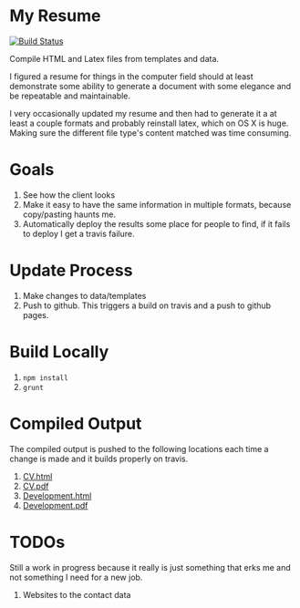 # My Resume

[![Build Status](https://travis-ci.org/tgsoverly/resume.svg?branch=master)](https://travis-ci.org/tgsoverly/resume)

Compile HTML and Latex files from templates and data.  

I figured a resume for things in the computer field should at least demonstrate some ability to generate a document with some elegance and be repeatable and maintainable.  

I very occasionally updated my resume and then had to generate it a at least a couple formats and probably reinstall latex, which on OS X is huge.  Making sure the different file type's content matched was time consuming.

# Goals

1. See how the client looks
1. Make it easy to have the same information in multiple formats, because copy/pasting haunts me.
1. Automatically deploy the results some place for people to find, if it fails to deploy I get a travis failure.

# Update Process

1. Make changes to data/templates
1. Push to github.  This triggers a build on travis and a push to github pages.

# Build Locally

1. `npm install`
1. `grunt`

# Compiled Output

The compiled output is pushed to the following locations each time a change is made and it builds properly on travis.

1. [CV.html](http://tgsoverly.github.io/resume/cv.html)
1. [CV.pdf](http://tgsoverly.github.io/resume/cv.pdf)
1. [Development.html](http://tgsoverly.github.io/resume/development.html)
1. [Development.pdf](http://tgsoverly.github.io/resume/development.pdf)

# TODOs

Still a work in progress because it really is just something that erks me and not something I need for a new job.

1. Websites to the contact data
